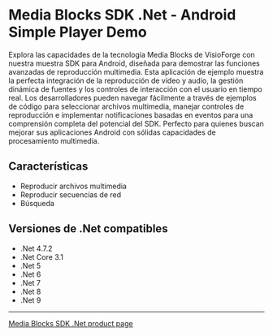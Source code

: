 # Media Blocks SDK .Net - Android Simple Player Demo

Explora las capacidades de la tecnología Media Blocks de VisioForge con nuestra muestra SDK para Android, diseñada para demostrar las funciones avanzadas de reproducción multimedia. Esta aplicación de ejemplo muestra la perfecta integración de la reproducción de vídeo y audio, la gestión dinámica de fuentes y los controles de interacción con el usuario en tiempo real. Los desarrolladores pueden navegar fácilmente a través de ejemplos de código para seleccionar archivos multimedia, manejar controles de reproducción e implementar notificaciones basadas en eventos para una comprensión completa del potencial del SDK. Perfecto para quienes buscan mejorar sus aplicaciones Android con sólidas capacidades de procesamiento multimedia.



## Características

- Reproducir archivos multimedia
- Reproducir secuencias de red
- Búsqueda

## Versiones de .Net compatibles

- .Net 4.7.2
- .Net Core 3.1
- .Net 5
- .Net 6
- .Net 7
- .Net 8
- .Net 9

---

[Media Blocks SDK .Net product page](https://www.visioforge.com/media-blocks-sdk)
